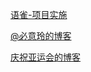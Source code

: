 [语雀-项目实施](https://www.yuque.com/vu7trm/ez18h8/mbs4qi#comment-786968)


[@必意玲的博客](https://blog.csdn.net/qq_36410795/category_9793027.html)


[庆祝亚运会的博客](https://blog.csdn.net/qingyafan/category_3215509.html)
